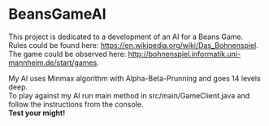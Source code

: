 # BeansGameAI

This project is dedicated to a development of an AI for a Beans Game. <br />
Rules could be found here: https://en.wikipedia.org/wiki/Das_Bohnenspiel. <br />
The game could be observed here: http://bohnenspiel.informatik.uni-mannheim.de/start/games. <br />

My AI uses Minmax algorithm with Alpha-Beta-Prunning and goes 14 levels deep. <br />
To play against my AI run main method in src/main/GameClient.java and follow the instructions from the console. <br />
**Test your might!**
